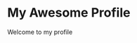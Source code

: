 <html>
  <body>
    <h1>My Awesome Profile</h1>
    <p>Welcome to my profile</p>
  </body>
 </html>
    
